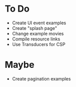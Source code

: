 # To Do

- Create UI event examples
- Create "splash page"
- Change example movies
- Compile resource links
- Use Transducers for CSP

# Maybe

- Create pagination examples
